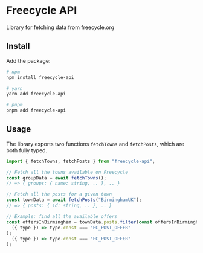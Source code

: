 # Freecycle API

Library for fetching data from freecycle.org

## Install

Add the package:

```bash
# npm
npm install freecycle-api

# yarn
yarn add freecycle-api

# pnpm
pnpm add freecycle-api
```

## Usage

The library exports two functions `fetchTowns` and `fetchPosts`, which are both fully typed.

```javascript
import { fetchTowns, fetchPosts } from "freecycle-api";

// Fetch all the towns available on Freecycle
const groupData = await fetchTowns();
// => { groups: { name: string, .. }, .. }

// Fetch all the posts for a given town
const townData = await fetchPosts("BirminghamUK");
// => { posts: { id: string, .. }, .. }

// Example: find all the available offers
const offersInBirmingham = townData.posts.filter(const offersInBirmingham = townData.posts.filter(
  ({ type }) => type.const === "FC_POST_OFFER"
);
  ({ type }) => type.const === "FC_POST_OFFER"
);
```
